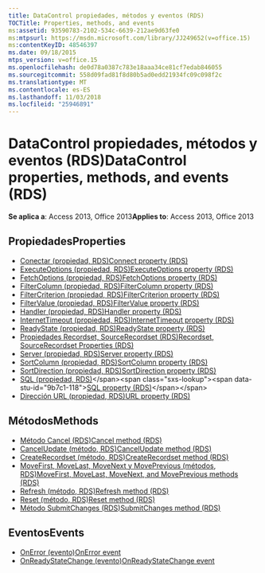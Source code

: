 ```yaml
---
title: DataControl propiedades, métodos y eventos (RDS)
TOCTitle: Properties, methods, and events
ms:assetid: 93590783-2102-534c-6639-212ae9d63fe0
ms:mtpsurl: https://msdn.microsoft.com/library/JJ249652(v=office.15)
ms:contentKeyID: 48546397
ms.date: 09/18/2015
mtps_version: v=office.15
ms.openlocfilehash: de0d78a0387c783e18aaa34ce81cf7edab846055
ms.sourcegitcommit: 558d09fad81f8d80b5ad0edd21934fc09c098f2c
ms.translationtype: MT
ms.contentlocale: es-ES
ms.lasthandoff: 11/03/2018
ms.locfileid: "25946891"
---
```

# <a name="datacontrol-properties-methods-and-events-rds"></a><span data-ttu-id="9b7c1-102">DataControl propiedades, métodos y eventos (RDS)</span><span class="sxs-lookup"><span data-stu-id="9b7c1-102">DataControl properties, methods, and events (RDS)</span></span>

<span data-ttu-id="9b7c1-103">**Se aplica a**: Access 2013, Office 2013</span><span class="sxs-lookup"><span data-stu-id="9b7c1-103">**Applies to**: Access 2013, Office 2013</span></span>

## <a name="properties"></a><span data-ttu-id="9b7c1-104">Propiedades</span><span class="sxs-lookup"><span data-stu-id="9b7c1-104">Properties</span></span>

- [<span data-ttu-id="9b7c1-105">Conectar (propiedad, RDS)</span><span class="sxs-lookup"><span data-stu-id="9b7c1-105">Connect property (RDS)</span></span>](connect-property-rds.md)
- [<span data-ttu-id="9b7c1-106">ExecuteOptions (propiedad, RDS)</span><span class="sxs-lookup"><span data-stu-id="9b7c1-106">ExecuteOptions property (RDS)</span></span>](executeoptions-property-rds.md)
- [<span data-ttu-id="9b7c1-107">FetchOptions (propiedad, RDS)</span><span class="sxs-lookup"><span data-stu-id="9b7c1-107">FetchOptions property (RDS)</span></span>](fetchoptions-property-rds.md)
- [<span data-ttu-id="9b7c1-108">FilterColumn (propiedad, RDS)</span><span class="sxs-lookup"><span data-stu-id="9b7c1-108">FilterColumn property (RDS)</span></span>](filtercolumn-property-rds.md)
- [<span data-ttu-id="9b7c1-109">FilterCriterion (propiedad, RDS)</span><span class="sxs-lookup"><span data-stu-id="9b7c1-109">FilterCriterion property (RDS)</span></span>](filtercriterion-property-rds.md)
- [<span data-ttu-id="9b7c1-110">FilterValue (propiedad, RDS)</span><span class="sxs-lookup"><span data-stu-id="9b7c1-110">FilterValue property (RDS)</span></span>](filtervalue-property-rds.md)
- [<span data-ttu-id="9b7c1-111">Handler (propiedad, RDS)</span><span class="sxs-lookup"><span data-stu-id="9b7c1-111">Handler property (RDS)</span></span>](handler-property-rds.md)
- [<span data-ttu-id="9b7c1-112">InternetTimeout (propiedad, RDS)</span><span class="sxs-lookup"><span data-stu-id="9b7c1-112">InternetTimeout property (RDS)</span></span>](internettimeout-property-rds.md)
- [<span data-ttu-id="9b7c1-113">ReadyState (propiedad, RDS)</span><span class="sxs-lookup"><span data-stu-id="9b7c1-113">ReadyState property (RDS)</span></span>](readystate-property-rds.md)
- [<span data-ttu-id="9b7c1-114">Propiedades Recordset, SourceRecordset (RDS)</span><span class="sxs-lookup"><span data-stu-id="9b7c1-114">Recordset, SourceRecordset Properties (RDS)</span></span>](recordset-sourcerecordset-properties-rds.md)
- [<span data-ttu-id="9b7c1-115">Server (propiedad, RDS)</span><span class="sxs-lookup"><span data-stu-id="9b7c1-115">Server property (RDS)</span></span>](server-property-rds.md)
- [<span data-ttu-id="9b7c1-116">SortColumn (propiedad, RDS)</span><span class="sxs-lookup"><span data-stu-id="9b7c1-116">SortColumn property (RDS)</span></span>](sortcolumn-property-rds.md)
- [<span data-ttu-id="9b7c1-117">SortDirection (propiedad, RDS)</span><span class="sxs-lookup"><span data-stu-id="9b7c1-117">SortDirection property (RDS)</span></span>](sortdirection-property-rds.md)
- <span data-ttu-id="9b7c1-118">[SQL (propiedad, RDS)](https://msdn.microsoft.com/library/jj248989\(v=office.15\))</span><span class="sxs-lookup"><span data-stu-id="9b7c1-118">[SQL property (RDS)](https://msdn.microsoft.com/library/jj248989\(v=office.15\))</span></span>
- [<span data-ttu-id="9b7c1-119">Dirección URL (propiedad, RDS)</span><span class="sxs-lookup"><span data-stu-id="9b7c1-119">URL property (RDS)</span></span>](url-property-rds.md)


## <a name="methods"></a><span data-ttu-id="9b7c1-120">Métodos</span><span class="sxs-lookup"><span data-stu-id="9b7c1-120">Methods</span></span>

- [<span data-ttu-id="9b7c1-121">Método Cancel (RDS)</span><span class="sxs-lookup"><span data-stu-id="9b7c1-121">Cancel method (RDS)</span></span>](cancel-method-rds.md)
- [<span data-ttu-id="9b7c1-122">CancelUpdate (método, RDS)</span><span class="sxs-lookup"><span data-stu-id="9b7c1-122">CancelUpdate method (RDS)</span></span>](cancelupdate-method-rds.md)
- [<span data-ttu-id="9b7c1-123">CreateRecordset (método, RDS)</span><span class="sxs-lookup"><span data-stu-id="9b7c1-123">CreateRecordset method (RDS)</span></span>](createrecordset-method-rds.md)
- [<span data-ttu-id="9b7c1-124">MoveFirst, MoveLast, MoveNext y MovePrevious (métodos, RDS)</span><span class="sxs-lookup"><span data-stu-id="9b7c1-124">MoveFirst, MoveLast, MoveNext, and MovePrevious methods (RDS)</span></span>](movefirst-movelast-movenext-and-moveprevious-methods-rds.md)
- [<span data-ttu-id="9b7c1-125">Refresh (método, RDS)</span><span class="sxs-lookup"><span data-stu-id="9b7c1-125">Refresh method (RDS)</span></span>](refresh-method-rds.md)
- [<span data-ttu-id="9b7c1-126">Reset (método, RDS)</span><span class="sxs-lookup"><span data-stu-id="9b7c1-126">Reset method (RDS)</span></span>](reset-method-rds.md)
- [<span data-ttu-id="9b7c1-127">Método SubmitChanges (RDS)</span><span class="sxs-lookup"><span data-stu-id="9b7c1-127">SubmitChanges method (RDS)</span></span>](submitchanges-method-rds.md)


## <a name="events"></a><span data-ttu-id="9b7c1-128">Eventos</span><span class="sxs-lookup"><span data-stu-id="9b7c1-128">Events</span></span>

- [<span data-ttu-id="9b7c1-129">OnError (evento)</span><span class="sxs-lookup"><span data-stu-id="9b7c1-129">OnError event</span></span>](onerror-event-rds.md)
- [<span data-ttu-id="9b7c1-130">OnReadyStateChange (evento)</span><span class="sxs-lookup"><span data-stu-id="9b7c1-130">OnReadyStateChange event</span></span>](onreadystatechange-event-rds.md)

